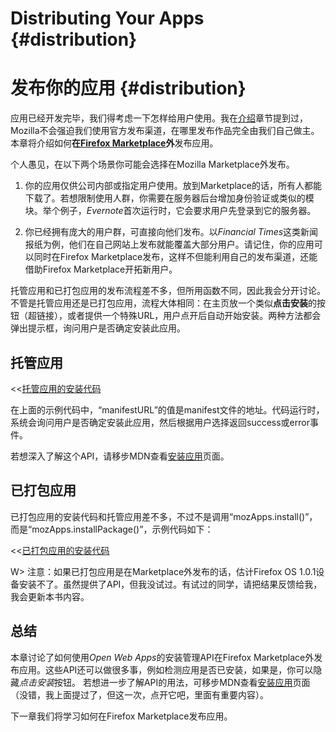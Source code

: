 # Distributing Your Apps {#distribution}
# 发布你的应用 {#distribution}

应用已经开发完毕，我们得考虑一下怎样给用户使用。我在[介绍](#introduction)章节提到过，Mozilla不会强迫我们使用官方发布渠道，在哪里发布作品完全由我们自己做主。本章将介绍如何**在[Firefox Marketplace](http://marketplace.firefox.com)外**发布应用。

个人愚见，在以下两个场景你可能会选择在Mozilla Marketplace外发布。
  
 1. 你的应用仅供公司内部或指定用户使用。放到Marketplace的话，所有人都能下载了。若想限制使用人群，你需要在服务器后台增加身份验证或类似的模块。举个例子，*Evernote*首次运行时，它会要求用户先登录到它的服务器。

 2. 你已经拥有庞大的用户群，可直接向他们发布。以*Financial Times*这类新闻报纸为例，他们在自己网站上发布就能覆盖大部分用户。请记住，你的应用可以同时在Firefox Marketplace发布，这样不但能利用自己的发布渠道，还能借助Firefox Marketplace开拓新用户。

托管应用和已打包应用的发布流程差不多，但所用函数不同，因此我会分开讨论。不管是托管应用还是已打包应用，流程大体相同：在主页放一个类似**点击安装**的按钮（超链接），或者提供一个特殊URL，用户点开后自动开始安装。两种方法都会弹出提示框，询问用户是否确定安装此应用。

## 托管应用

<<[托管应用的安装代码](code/distribution/hosted_apps_distribution.js)

在上面的示例代码中，“manifestURL”的值是manifest文件的地址。代码运行时，系统会询问用户是否确定安装此应用，然后根据用户选择返回success或error事件。

若想深入了解这个API，请移步MDN查看[安装应用](https://developer.mozilla.org/docs/Apps/JavaScript_API)页面。

## 已打包应用

已打包应用的安装代码和托管应用差不多，不过不是调用“mozApps.install()”，而是“mozApps.installPackage()”，示例代码如下：

<<[已打包应用的安装代码](code/distribution/packaged_apps_distribution.js)

W> 注意：如果已打包应用是在Marketplace外发布的话，估计Firefox OS 1.0.1设备安装不了。虽然提供了API，但我没试过。有试过的同学，请把结果反馈给我，我会更新本书内容。

## 总结

本章讨论了如何使用*Open Web Apps*的安装管理API在Firefox Marketplace外发布应用。这些API还可以做很多事，例如检测应用是否已安装，如果是，你可以隐藏*点击安装*按钮。 若想进一步了解API的用法，可移步MDN查看[安装应用](https://developer.mozilla.org/docs/Apps/JavaScript_API)页面（没错，我上面提过了，但这一次，点开它吧，里面有重要内容）。

下一章我们将学习如何在Firefox Marketplace发布应用。
